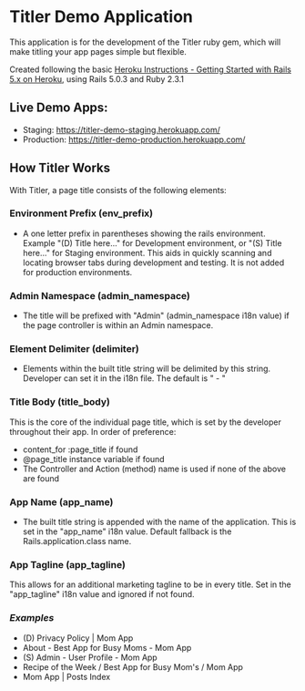 # Titler Demo Application

This application is for the development of the Titler ruby gem, which will make titling your app pages simple but flexible.

Created following the basic [Heroku Instructions - Getting Started with Rails 5.x on Heroku]("https://devcenter.heroku.com/articles/getting-started-with-rails5"), using Rails 5.0.3 and Ruby 2.3.1

## Live Demo Apps:

- Staging: https://titler-demo-staging.herokuapp.com/
- Production: https://titler-demo-production.herokuapp.com/

## How Titler Works
With Titler, a page title consists of the following elements:

### Environment Prefix (env_prefix)
- A one letter prefix in parentheses showing the rails environment. Example "(D) Title here..."  for Development environment, or "(S) Title here..." for Staging environment. This aids in quickly scanning and locating browser tabs during development and testing. It is not added for production environments.

### Admin Namespace (admin_namespace)
- The title will be prefixed with "Admin" (admin_namespace i18n value) if the page controller is within an Admin namespace.

### Element Delimiter (delimiter)
- Elements within the built title string will be delimited by this string. Developer can set it in the i18n file. The default is " - "

### Title Body (title_body)

This is the core of the individual page title, which is set by the developer throughout their app. In order of preference:

- content_for :page_title if found
- @page_title instance variable if found
- The Controller and Action (method) name is used if none of the above are found

### App Name (app_name)

- The built title string is appended with the name of the application. This is set in the "app_name" i18n value. Default fallback is the Rails.application.class name.

### App Tagline (app_tagline)

This allows for an additional marketing tagline to be in every title. Set in the "app_tagline" i18n value and ignored if not found.

### _Examples_

- (D) Privacy Policy | Mom App
- About - Best App for Busy Moms - Mom App
- (S) Admin - User Profile - Mom App
- Recipe of the Week / Best App for Busy Mom's / Mom App
- Mom App | Posts Index
